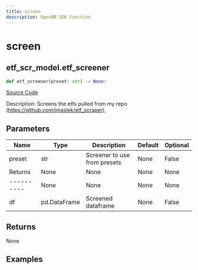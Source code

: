 ```yaml
---
title: screen
description: OpenBB SDK Function
---
```


# screen

## etf_scr_model.etf_screener

```python title='openbb_terminal/etf/screener/screener_model.py'
def etf_screener(preset: str) -> None:
```
[Source Code](https://github.com/OpenBB-finance/OpenBBTerminal/tree/main/openbb_terminal/etf/screener/screener_model.py#L43)

Description: Screens the etfs pulled from my repo (https://github.com/jmaslek/etf_scraper),

## Parameters

| Name | Type | Description | Default | Optional |
| ---- | ---- | ----------- | ------- | -------- |
| preset | str | Screener to use from presets | None | False |
| Returns | None | None | None | None |
| ---------- | None | None | None | None |
| df | pd.DataFrame | Screened dataframe | None | False |

## Returns

None

## Examples

